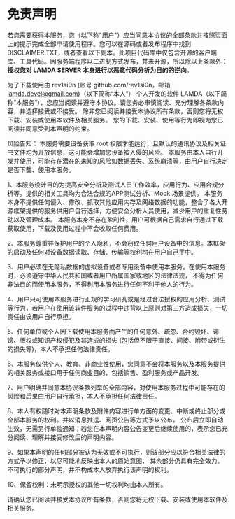 # 免责声明

若您需要获得本服务，您（以下称"用户"）应当同意本协议的全部条款并按照页面上的提示完成全部申请使用程序。您可以在源码或者发布程序中找到 DISCLAIMER.TXT，或者查看以下副本。此项目代码库中仅包含开源的客户端库、工具代码。因服务端程序以二进制方式发布，并未开源，所以除以上条款外：**授权您对 LAMDA SERVER 本身进行以恶意代码分析为目的的逆向**。


为了下载使用由 rev1si0n (账号 github.com/rev1si0n，邮箱 lamda.devel@gmail.com)（以下简称“本人”）
个人开发的软件 LAMDA（以下简称“本服务”），您应当阅读并遵守本协议。请您务必审慎阅读、充分理解各条款内容，并选择接受或不接受。
除非您已阅读并接受本协议所有条款，否则您将无权下载、安装或使用本软件及相关服务。
您的下载、安装、使用等行为即视为您已阅读并同意受到本声明的约束。

风险告知：
本服务需要设备获取 root 权限才能运行，且默认的通讯协议及相关证书文件均为开放信息，这可能会增加您设备被入侵的风险。
本服务由本人自行开发并使用，可能存在潜在的未知的风险如数据丢失、系统崩溃等，由用户自行决定是否下载、使用本服务。


1、本服务设计目的为提高安全分析及测试人员工作效率，应用行为、应用合规分析等。提供的相关工具均为合法合规的APP测试分析、Mock 场景提供。
本服务本身不提供任何侵入、修改、抓取其他应用内存及网络数据的功能，整合了各大开源框架提供的服务供用户自行选择，方便安全分析人员使用，减少用户的重复性劳动以及管理成本。
本服务本身不存在盈利性，用户可根据自己需求自行通过下载获取使用，下载及使用过程中不会收取任何费用。

2、本服务尊重并保护用户的个人隐私，不会窃取任何用户设备中的信息。本框架的启动及任何对设备数据读取、存储、传输等权利均在用户自己手中。

3、用户必须在无隐私数据的虚拟设备或者专用设备中使用本服务。在使用本服务时，必须遵守中华人民共和国或者用户所属国家或地区的法律法规，
不得为任何非法目的而使用本服务，不得利用本服务进行任何不利于他人的行为。

4、用户只可使用本服务进行正规的学习研究或是经过合法授权的应用分析、测试等行为，若用户在使用该软件服务的过程中违背以上原则对第三方造成损失，一切责任由该用户自行承担。

5、任何单位或个人因下载使用本服务而产生的任何意外、疏忽、合约毁坏、诽谤、版权或知识产权侵犯及其造成的损失 (包括但不限于直接、间接、附带或衍生的损失等)，本人不承担任何法律责任。

6、本服务仅供个人、教育、非商业性使用，您同意不会将本服务以及本服务提供的相关服务或接口用于任何商业目的，包括销售、盈利服务或产品开发。

7、用户明确并同意本协议条款列举的全部内容，对使用本服务过程中可能存在的风险和后果由用户自行承担，本人不承担任何法律责任。

8、本人有权随时对本声明条款及附件内容进行单方面的变更、中断或终止部分或全部本服务的权利。并以消息推送、网页公告等方式予以公布，
公布后立即自动生效，无需另行单独通知；若您在本声明内容公告变更后继续使用的，表示您已充分阅读、理解并接受修改后的声明内容。

9、如果本声明的任何部分被认为无效或不可执行，则该部分应以符合相关法律的方式予以修正，以尽可能地反映出本人的原始意图，
其余部分仍具有完全效力。不可执行的部分声明，并不构成本人放弃执行该声明的权利。

10、保留权利：未明示授权的其他一切权利均由本人所有。


请确认您已阅读并接受本协议所有条款，否则您将无权下载、安装或使用本软件及相关服务。
